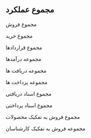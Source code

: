 ﻿## مجموع عملکرد

مجموع فروش

مجموع خرید

مجموع قراردادها

مجموعه درآمدها

مجموعه دریافت ها

مجموعه پرداخت ها

مجموع اسناد دریافتی

مجموع اسناد پرداختی

مجموع فروش به تفکیک محصولات

مجموعه فروش به تفکیک کارشناسان